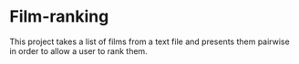 # Film-ranking
This project takes a list of films from a text file and presents them pairwise in order to allow a user to rank them.

